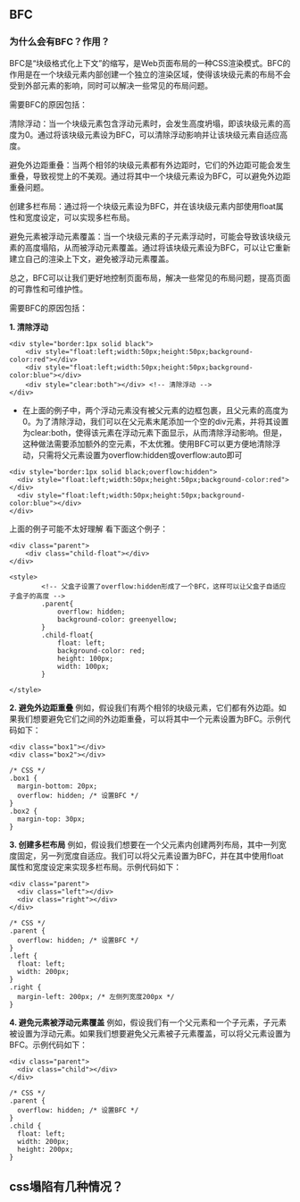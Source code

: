 ## BFC
### 为什么会有BFC？作用？
BFC是“块级格式化上下文”的缩写，是Web页面布局的一种CSS渲染模式。BFC的作用是在一个块级元素内部创建一个独立的渲染区域，使得该块级元素的布局不会受到外部元素的影响，同时可以解决一些常见的布局问题。

需要BFC的原因包括：

清除浮动：当一个块级元素包含浮动元素时，会发生高度坍塌，即该块级元素的高度为0。通过将该块级元素设为BFC，可以清除浮动影响并让该块级元素自适应高度。

避免外边距重叠：当两个相邻的块级元素都有外边距时，它们的外边距可能会发生重叠，导致视觉上的不美观。通过将其中一个块级元素设为BFC，可以避免外边距重叠问题。

创建多栏布局：通过将一个块级元素设为BFC，并在该块级元素内部使用float属性和宽度设定，可以实现多栏布局。

避免元素被浮动元素覆盖：当一个块级元素的子元素浮动时，可能会导致该块级元素的高度塌陷，从而被浮动元素覆盖。通过将该块级元素设为BFC，可以让它重新建立自己的渲染上下文，避免被浮动元素覆盖。

总之，BFC可以让我们更好地控制页面布局，解决一些常见的布局问题，提高页面的可靠性和可维护性。

需要BFC的原因包括：<br/>




**1. 清除浮动**
```
<div style="border:1px solid black">
    <div style="float:left;width:50px;height:50px;background-color:red"></div>
    <div style="float:left;width:50px;height:50px;background-color:blue"></div>
    <div style="clear:both"></div> <!-- 清除浮动 -->
</div>
```
- 在上面的例子中，两个浮动元素没有被父元素的边框包裹，且父元素的高度为0。为了清除浮动，我们可以在父元素末尾添加一个空的div元素，并将其设置为clear:both，使得该元素在浮动元素下面显示，从而清除浮动影响。但是，这种做法需要添加额外的空元素，不太优雅。使用BFC可以更方便地清除浮动，只需将父元素设置为overflow:hidden或overflow:auto即可
```
<div style="border:1px solid black;overflow:hidden">
  <div style="float:left;width:50px;height:50px;background-color:red"></div>
  <div style="float:left;width:50px;height:50px;background-color:blue"></div>
</div>
```
上面的例子可能不太好理解
看下面这个例子：
```
<div class="parent">
    <div class="child-float"></div>
</div>

<style>
        <!-- 父盒子设置了overflow:hidden形成了一个BFC，这样可以让父盒子自适应子盒子的高度 -->
        .parent{
            overflow: hidden;
            background-color: greenyellow;
        }
        .child-float{
            float: left;
            background-color: red;
            height: 100px;
            width: 100px;
        }
        
</style>
```

**2. 避免外边距重叠**
例如，假设我们有两个相邻的块级元素，它们都有外边距。如果我们想要避免它们之间的外边距重叠，可以将其中一个元素设置为BFC。示例代码如下：
```
<div class="box1"></div>
<div class="box2"></div>

/* CSS */
.box1 {
  margin-bottom: 20px;
  overflow: hidden; /* 设置BFC */
}
.box2 {
  margin-top: 30px;
}
```

**3. 创建多栏布局**
例如，假设我们想要在一个父元素内创建两列布局，其中一列宽度固定，另一列宽度自适应。我们可以将父元素设置为BFC，并在其中使用float属性和宽度设定来实现多栏布局。示例代码如下：
```
<div class="parent">
  <div class="left"></div>
  <div class="right"></div>
</div>

/* CSS */
.parent {
  overflow: hidden; /* 设置BFC */
}
.left {
  float: left;
  width: 200px;
}
.right {
  margin-left: 200px; /* 左侧列宽度200px */
}
```

**4. 避免元素被浮动元素覆盖**
例如，假设我们有一个父元素和一个子元素，子元素被设置为浮动元素。如果我们想要避免父元素被子元素覆盖，可以将父元素设置为BFC。示例代码如下：
```
<div class="parent">
  <div class="child"></div>
</div>

/* CSS */
.parent {
  overflow: hidden; /* 设置BFC */
}
.child {
  float: left;
  width: 200px;
  height: 200px;
}
```

## css塌陷有几种情况？


## 